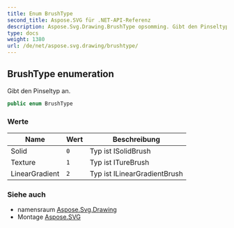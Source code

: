 ```yaml
---
title: Enum BrushType
second_title: Aspose.SVG für .NET-API-Referenz
description: Aspose.Svg.Drawing.BrushType opsomming. Gibt den Pinseltyp an.
type: docs
weight: 1380
url: /de/net/aspose.svg.drawing/brushtype/
---
```

## BrushType enumeration

Gibt den Pinseltyp an.

```csharp
public enum BrushType
```

### Werte

| Name | Wert | Beschreibung |
| --- | --- | --- |
| Solid | `0` | Typ ist ISolidBrush |
| Texture | `1` | Typ ist ITureBrush |
| LinearGradient | `2` | Typ ist ILinearGradientBrush |

### Siehe auch

* namensraum [Aspose.Svg.Drawing](../../aspose.svg.drawing/)
* Montage [Aspose.SVG](../../)


